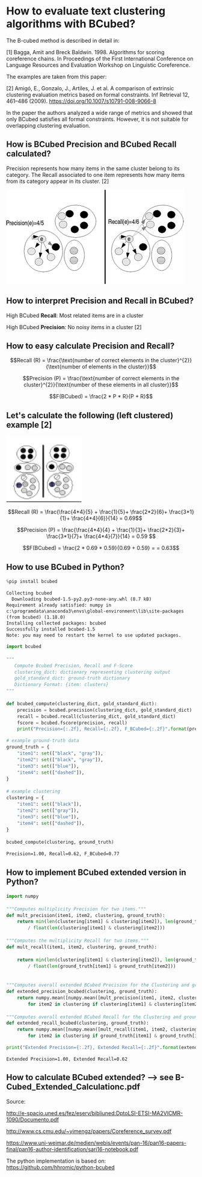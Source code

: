 # How to evaluate text clustering algorithms with BCubed?

The B-cubed method is described in detail in:

[1] Bagga, Amit and Breck Baldwin. 1998. Algorithms for scoring coreference chains. In Proceedings of the First International Conference on Language Resources and Evaluation Workshop on Linguistic Coreference.

The examples are taken from this paper:

[2] Amigó, E., Gonzalo, J., Artiles, J. et al. A comparison of extrinsic clustering evaluation metrics based on formal constraints. Inf Retrieval 12, 461–486 (2009). https://doi.org/10.1007/s10791-008-9066-8

In the paper the authors analyzed a wide range of metrics and showed that only BCubed satisfies all formal constraints. However, it is not suitable for overlapping clustering evaluation. 

## How is BCubed Precision and BCubed Recall calculated?

Precision represents how many items in the same cluster belong to its category. 
The Recall associated to one item represents how many items from its category appear in its cluster. [2]

<img src="1.jpg">

## How to interpret Precision and Recall in BCubed? 

High BCubed __Recall__: Most related items are in a cluster

High BCubed __Precision__: No noisy items in a cluster [2]

## How to easy calculate Precision and Recall?

$$Recall (R) = \frac{\text{number of correct elements in the cluster}^{2}}{\text{number of elements in the cluster}}$$

$$Precision (P) = \frac{\text{number of correct elements in the cluster}^{2}}{\text{number of these elements in all cluster}}$$

$$F(BCubed) = \frac{2 * P * R}{P + R}$$


## Let's calculate the following (left clustered) example [2]

<img src="3.png" width="200">

$$Recall (R) = \frac{\frac{4*4}{5} + \frac{1}{5}+ \frac{2*2}{6}+ \frac{3*1}{1}+ \frac{4*4}{6}}{14} = 0.69$$


$$Precision (P) = \frac{\frac{4*4}{4} + \frac{1}{3}+ \frac{2*2}{3}+ \frac{3*1}{7}+ \frac{4*4}{7}}{14} = 0.59 $$

$$F(BCubed) = \frac{2 * 0.69 * 0.59}{0.69 + 0.59} =  = 0.63$$

## How to use BCubed in Python?


```python
%pip install bcubed
```

    Collecting bcubed
      Downloading bcubed-1.5-py2.py3-none-any.whl (8.7 kB)
    Requirement already satisfied: numpy in c:\programdata\anaconda3\envs\global-environment\lib\site-packages (from bcubed) (1.18.0)
    Installing collected packages: bcubed
    Successfully installed bcubed-1.5
    Note: you may need to restart the kernel to use updated packages.
    


```python
import bcubed

"""
   Compute Bcubed Precision, Recall and F-Score 
   clustering_dict: dictionary representing clustering output
   gold_standard_dict: ground-truth dictionary
   Dictionary Format: {item: clusters}
"""

def bcubed_compute(clustering_dict, gold_standard_dict):
    precision = bcubed.precision(clustering_dict, gold_standard_dict)
    recall = bcubed.recall(clustering_dict, gold_standard_dict)
    fscore = bcubed.fscore(precision, recall)
    print("Precision={:.2f}, Recall={:.2f}, F_BCubed={:.2f}".format(precision, recall, fscore))
```


```python
# example ground-truth data
ground_truth = {
    "item1": set(["black", "gray"]),
    "item2": set(["black", "gray"]),
    "item3": set(["blue"]),
    "item4": set(["dashed"]),
}

# example clustering 
clustering = {
    "item1": set(["black"]),
    "item2": set(["gray"]),
    "item3": set(["blue"]),
    "item4": set(["dashed"]),
}

bcubed_compute(clustering, ground_truth)
```

    Precision=1.00, Recall=0.62, F_BCubed=0.77
    

## How to implement BCubed extended version in Python?


```python
import numpy

"""Computes multiplicity Precision for two items."""
def mult_precision(item1, item2, clustering, ground_truth):    
    return min(len(clustering[item1] & clustering[item2]), len(ground_truth[item1] & ground_truth[item2])) \
        / float(len(clustering[item1] & clustering[item2]))

"""Computes the multiplicity Recall for two items."""
def mult_recall(item1, item2, clustering, ground_truth):
    
    return min(len(clustering[item1] & clustering[item2]), len(ground_truth[item1] & ground_truth[item2])) \
        / float(len(ground_truth[item1] & ground_truth[item2]))


"""Computes overall extended BCubed Precision for the Clustering and ground-truth"""
def extended_precision_bcubed(clustering, ground_truth):    
    return numpy.mean([numpy.mean([mult_precision(item1, item2, clustering, ground_truth) \
        for item2 in clustering if clustering[item1] & clustering[item2]]) for item1 in clustering])

"""Computes overall extended BCubed Recall for the Clustering and ground-truth"""
def extended_recall_bcubed(clustering, ground_truth):
    return numpy.mean([numpy.mean([mult_recall(item1, item2, clustering, ground_truth) \
        for item2 in clustering if ground_truth[item1] & ground_truth[item2]]) for item1 in clustering])
```


```python
print("Extended Precision={:.2f}, Extended Recall={:.2f}".format(extended_precision_bcubed(clustering, ground_truth), extended_recall_bcubed(clustering, ground_truth)))
```

    Extended Precision=1.00, Extended Recall=0.62
    

## How to calculate BCubed extended? --> see B-Cubed_Extended_Calculationc.pdf

Source:

http://e-spacio.uned.es/fez/eserv/bibliuned:DptoLSI-ETSI-MA2VICMR-1090/Documento.pdf

http://www.cs.cmu.edu/~yimengz/papers/Coreference_survey.pdf

https://www.uni-weimar.de/medien/webis/events/pan-16/pan16-papers-final/pan16-author-identification/sari16-notebook.pdf 

The python implementation is based on: https://github.com/hhromic/python-bcubed


```python

```
